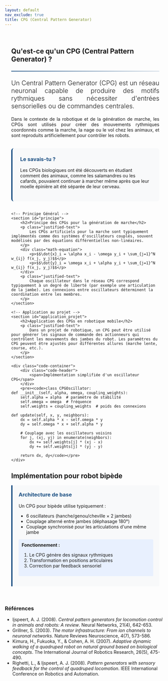 ```yaml
---
layout: default
nav_exclude: true
title: CPG (Central Pattern Generator)
---
```


<!-- KaTeX CDN -->
<link rel="stylesheet" href="https://cdn.jsdelivr.net/npm/katex@0.16.8/dist/katex.min.css">
<script defer src="https://cdn.jsdelivr.net/npm/katex@0.16.8/dist/katex.min.js"></script>
<script defer src="https://cdn.jsdelivr.net/npm/katex@0.16.8/dist/contrib/auto-render.min.js"
    onload="renderMathInElement(document.body);"></script>

<style>
:root {
    --primary-color: rgb(28, 80, 131);
    --secondary-color: rgb(28, 80, 131);
    --accent-color: rgb(28, 80, 131);
}

.cpg-container {
    max-width: 1200px;
    margin: 0 auto;
    padding: 20px;
}

.math-equation {
    font-size: 1.5rem;
    text-align: center;
    margin: 2rem 0;
    padding: 1.5rem;
    background-color: #f8f9fa;
    border-radius: 8px;
    border-left: 4px solid var(--primary-color);
}

.diagram-container {
    background-color: white;
    padding: 2rem;
    border-radius: 10px;
    box-shadow: 0 5px 15px rgba(0,0,0,0.1);
    margin: 2rem 0;
    text-align: center;
}

.did-you-know {
    background-color: #f8f9fa;
    border-left: 4px solid var(--primary-color);
    border-radius: 8px;
    padding: 1.5rem;
    margin: 2rem 0;
}

.application-card {
    background: #f8f9fa;
    border-left: 4px solid rgb(28, 80, 131);
    padding: 1.2rem;
    border-radius: 0 4px 4px 0;
    margin-bottom: 1rem;
}

.application-card h3 {
    margin-top: 0;
    color: rgb(28, 80, 131);
}

.goal {
    background: #e8f0fe;
    padding: 0.6rem;
    border-radius: 4px;
    margin: 0.8rem 0;
}

.goal .label {
    font-weight: bold;
    color: var(white);
}

.note {
    font-size: 0.9em;
    color: #666;
    margin-top: 0.8rem;
}

.did-you-know h3 {
    color: var(--primary-color);
    margin-top: 0;
}

.justified-text {
    text-align: justify;
}

.code-container {
    background-color: #282c34;
    color: #abb2bf;
    border-radius: 8px;
    padding: 1.5rem;
    font-family: 'Consolas', 'Monaco', monospace;
    margin: 2rem 0;
    position: relative;
    overflow-x: auto;
}

.code-header {
    background-color: #21252b;
    padding: 0.5rem 1rem;
    border-radius: 8px 8px 0 0;
    margin: -1.5rem -1.5rem 1rem -1.5rem;
    display: flex;
    justify-content: space-between;
    align-items: center;
    color: #abb2bf;
    font-family: sans-serif;
}

.code-header button {
    background: none;
    border: none;
    color: inherit;
    cursor: pointer;
    font-size: 1rem;
}

.code-header button:hover {
    color: white;
}

pre {
    margin: 0;
    white-space: pre-wrap;
    word-wrap: break-word;
}

code {
    font-family: 'Consolas', 'Monaco', monospace;
}

.img-fluid {
    max-width: 100%;
    height: auto;
}

.text-muted {
    color: #6c757d;
}

.lead {
    font-size: 1.25rem;
    font-weight: 300;
}

hr {
    border: none;
    height: 2px;
    background: linear-gradient(90deg, var(--primary-color), rgba(28, 80, 131, 0.2));
    margin: 1.5rem 0;
}
</style>

<div class="cpg-container">
    <!-- Introduction -->
    <section id="introduction">
        <h2>Qu'est-ce qu'un CPG (Central Pattern Generator) ?</h2>
        <hr>
        <p class="lead justified-text">
            Un Central Pattern Generator (CPG) est un réseau neuronal capable de produire des motifs rythmiques sans nécessiter d'entrées sensorielles ou de commandes centrales.
        </p>
        <p class="justified-text">
            Dans le contexte de la robotique et de la génération de marche, les CPGs sont utilisés pour créer des mouvements rythmiques coordonnés comme la marche, la nage ou le vol chez les animaux, et sont reproduits artificiellement pour contrôler les robots.
        </p>
        <div class="did-you-know">
            <h3>Le savais-tu ?</h3>
            <p>
                Les CPGs biologiques ont été découverts en étudiant comment des animaux, comme les salamandres ou les cafards, pouvaient continuer à marcher même après que leur moelle épinière ait été séparée de leur cerveau.
            </p>
        </div>
    </section>

    <!-- Principe Général -->
    <section id="principe">
        <h2>Principe des CPGs pour la génération de marche</h2>
        <p class="justified-text">
            Les CPGs artificiels pour la marche sont typiquement implémentés comme des systèmes d'oscillateurs couplés, souvent modélisés par des équations différentielles non-linéaires.
        </p>
        <div class="math-equation">
            <p>$$\dot{x}_i = \alpha x_i - \omega y_i + \sum_{j=1}^N w_{ij} f(x_j, y_j)$$</p>
            <p>$$\dot{y}_i = \omega x_i + \alpha y_i + \sum_{j=1}^N w_{ij} f(x_j, y_j)$$</p>
        </div>
        <p class="justified-text">
            Chaque oscillateur dans le réseau CPG correspond typiquement à un degré de liberté (par exemple une articulation de la jambe). Les connexions entre oscillateurs déterminent la coordination entre les membres.
        </p>
    </section>

    <!-- Application au projet -->
    <section id="application_projet">
        <h2>Application des CPGs en robotique mobile</h2>
        <p class="justified-text">
            Dans un projet de robotique, un CPG peut être utilisé pour générer les signaux de commande des actionneurs qui contrôlent les mouvements des jambes du robot. Les paramètres du CPG peuvent être ajustés pour différentes allures (marche lente, course, etc.).
        </p>
    </section>

    <div class="code-container">
        <div class="code-header">
            <span>Implémentation simplifiée d'un oscillateur CPG</span>
        </div>
        <pre><code>class CPGOscillator:
    def __init__(self, alpha, omega, coupling_weights):
        self.alpha = alpha  # paramètre de stabilité
        self.omega = omega  # fréquence
        self.weights = coupling_weights  # poids des connexions
        
    def update(self, x, y, neighbors):
        dx = self.alpha * x - self.omega * y
        dy = self.omega * x + self.alpha * y
        
        # Couplage avec les oscillateurs voisins
        for j, (xj, yj) in enumerate(neighbors):
            dx += self.weights[j] * (xj - x)
            dy += self.weights[j] * (yj - y)
            
        return dx, dy</code></pre>
    </div>

<h2>Implémentation pour robot bipède</h2>
<div class="application-card">
    <h3>Architecture de base</h3>
    <p>Un CPG pour bipède utilise typiquement :</p>
    <ul>
        <li>6 oscillateurs (hanche/genou/cheville × 2 jambes)</li>
        <li>Couplage alterné entre jambes (déphasage 180°)</li>
        <li>Couplage synchronisé pour les articulations d'une même jambe</li>
    </ul>
    <div class="goal">
        <span class="label">Fonctionnement :</span>
        <ol>
            <li>Le CPG génère des signaux rythmiques</li>
            <li>Transformation en positions articulaires</li>
            <li>Correction par feedback sensoriel</li>
        </ol>
    </div>
</div>
</div>

<h3>Références</h3>
<ul>
  <li>Ijspeert, A. J. (2008). <cite>Central pattern generators for locomotion control in animals and robots: A review</cite>. Neural Networks, 21(4), 642-653.</li>
  <li>Grillner, S. (2003). <cite>The motor infrastructure: From ion channels to neuronal networks</cite>. Nature Reviews Neuroscience, 4(7), 573-586.</li>
  <li>Kimura, H., Fukuoka, Y., & Cohen, A. H. (2007). <cite>Adaptive dynamic walking of a quadruped robot on natural ground based on biological concepts</cite>. The International Journal of Robotics Research, 26(5), 475-490.</li>
  <li>Righetti, L., & Ijspeert, A. J. (2008). <cite>Pattern generators with sensory feedback for the control of quadruped locomotion</cite>. IEEE International Conference on Robotics and Automation.</li>
</ul>